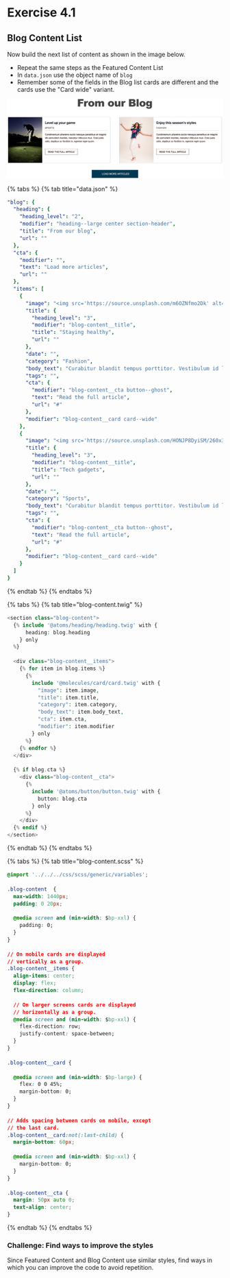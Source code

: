 # Exercise 4.1

## Blog Content List

Now build the next list of content as shown in the image below.

* Repeat the same steps as the Featured Content List
* In `data.json` use the object name of `blog`
* Remember some of the fields in the Blog list cards are different and the cards use the "Card wide" variant.

![Our Blog List](../../.gitbook/assets/components-for-beginners-blog.png)

{% tabs %}
{% tab title="data.json" %}
```yaml
"blog": {
  "heading": {
    "heading_level": "2",
    "modifier": "heading--large center section-header",
    "title": "From our blog",
    "url": ""
  },
  "cta": {
    "modifier": "",
    "text": "Load more articles",
    "url": ""
  },
  "items": [
    {
      "image": "<img src='https://source.unsplash.com/m6OZNfmo2Dk' alt='Man doing yoga' />",
      "title": {
        "heading_level": "3",
        "modifier": "blog-content__title",
        "title": "Staying healthy",
        "url": ""
      },
      "date": "",
      "category": "Fashion",
      "body_text": "Curabitur blandit tempus porttitor. Vestibulum id ligula porta felis euismod semper. Vivamus sagittis lacus vel augue laoreet.",
      "tags": "",
      "cta": {
        "modifier": "blog-content__cta button--ghost",
        "text": "Read the full article",
        "url": "#"
      },
      "modifier": "blog-content__card card--wide"
    },
    {
      "image": "<img src='https://source.unsplash.com/HONJP8DyiSM/260x360' alt='Tech gadgets' />",
      "title": {
        "heading_level": "3",
        "modifier": "blog-content__title",
        "title": "Tech gadgets",
        "url": ""
      },
      "date": "",
      "category": "Sports",
      "body_text": "Curabitur blandit tempus porttitor. Vestibulum id ligula porta felis euismod semper. Vivamus sagittis lacus vel augue laoreet.",
      "tags": "",
      "cta": {
        "modifier": "blog-content__cta button--ghost",
        "text": "Read the full article",
        "url": "#"
      },
      "modifier": "blog-content__card card--wide"
    }
  ]
}
```
{% endtab %}
{% endtabs %}

{% tabs %}
{% tab title="blog-content.twig" %}
```php
<section class="blog-content">
  {% include '@atoms/heading/heading.twig' with {
      heading: blog.heading
    } only
  %}

  <div class="blog-content__items">
    {% for item in blog.items %}
      {%
        include '@molecules/card/card.twig' with {
          "image": item.image,
          "title": item.title,
          "category": item.category,
          "body_text": item.body_text,
          "cta": item.cta,
          "modifier": item.modifier
        } only
      %}
    {% endfor %}
  </div>

  {% if blog.cta %}
    <div class="blog-content__cta">
      {%
        include '@atoms/button/button.twig' with {
          button: blog.cta
        } only
      %}
    </div>
  {% endif %}
</section>
```
{% endtab %}
{% endtabs %}

{% tabs %}
{% tab title="blog-content.scss" %}
```css
@import '../../../css/scss/generic/variables';

.blog-content  {
  max-width: 1440px;
  padding: 0 20px;

  @media screen and (min-width: $bp-xxl) {
    padding: 0;
  }
}

// On mobile cards are displayed
// vertically as a group.
.blog-content__items {
  align-items: center;
  display: flex;
  flex-direction: column;

  // On larger screens cards are displayed
  // horizontally as a group.
  @media screen and (min-width: $bp-xxl) {
    flex-direction: row;
    justify-content: space-between;
  }
}

.blog-content__card {

  @media screen and (min-width: $bp-large) {
    flex: 0 0 45%;
    margin-bottom: 0;
  }
}

// Adds spacing between cards on mobile, except
// the last card.
.blog-content__card:not(:last-child) {
  margin-bottom: 60px;

  @media screen and (min-width: $bp-xxl) {
    margin-bottom: 0;
  }
}

.blog-content__cta {
  margin: 50px auto 0;
  text-align: center;
}
```
{% endtab %}
{% endtabs %}

### Challenge:  Find ways to improve the styles

Since Featured Content and Blog Content use similar styles, find ways in which you can improve the code to avoid repetition.

